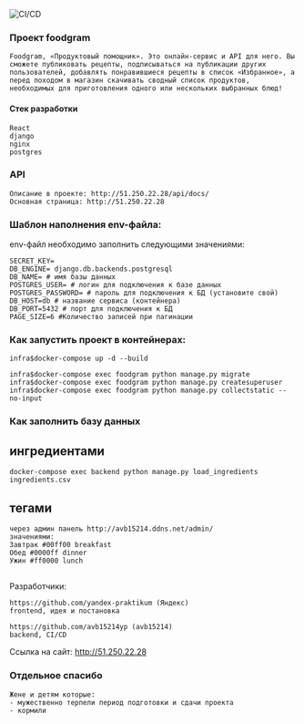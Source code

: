 ![CI/CD](https://github.com/avb15214yp/foodgram-project-react/actions/workflows/foodgram_workflow.yml/badge.svg)
### Проект foodgram

```
Foodgram, «Продуктовый помощник». Это онлайн-сервис и API для него. Вы сможете публиковать рецепты, подписываться на публикации других пользователей, добавлять понравившиеся рецепты в список «Избранное», а перед походом в магазин скачивать сводный список продуктов, необходимых для приготовления одного или нескольких выбранных блюд!
```

#### Стек разработки
```
React
django
nginx
postgres
```

### API

```
Описание в проекте: http://51.250.22.28/api/docs/
Основная страница: http://51.250.22.28
```

### Шаблон наполнения env-файла:
env-файл необходимо заполнить следующими значениями:
```
SECRET_KEY=
DB_ENGINE= django.db.backends.postgresql
DB_NAME= # имя базы данных
POSTGRES_USER= # логин для подключения к базе данных
POSTGRES_PASSWORD= # пароль для подключения к БД (установите свой)
DB_HOST=db # название сервиса (контейнера)
DB_PORT=5432 # порт для подключения к БД
PAGE_SIZE=6 #Количество записей при пагинации

```

### Как запустить проект в контейнерах:


```
infra$docker-compose up -d --build

infra$docker-compose exec foodgram python manage.py migrate
infra$docker-compose exec foodgram python manage.py createsuperuser
infra$docker-compose exec foodgram python manage.py collectstatic --no-input 
```
### Как заполнить базу данных 

## ингредиентами
```
docker-compose exec backend python manage.py load_ingredients ingredients.csv
```
## тегами

```
через админ панель http://avb15214.ddns.net/admin/
значениями: 
Завтрак #00ff00 breakfast 
Обед #0000ff dinner 
Ужин #ff0000 lunch 

```

##

Разработчики:

```
https://github.com/yandex-praktikum (Яндекс)
frontend, идея и постановка
```

```
https://github.com/avb15214yp (avb15214)
backend, CI/CD
```


Ссылка на сайт: http://51.250.22.28


### Отдельное спасибо
```
Жене и детям которые:
- мужественно терпели период подготовки и сдачи проекта
- кормили
```